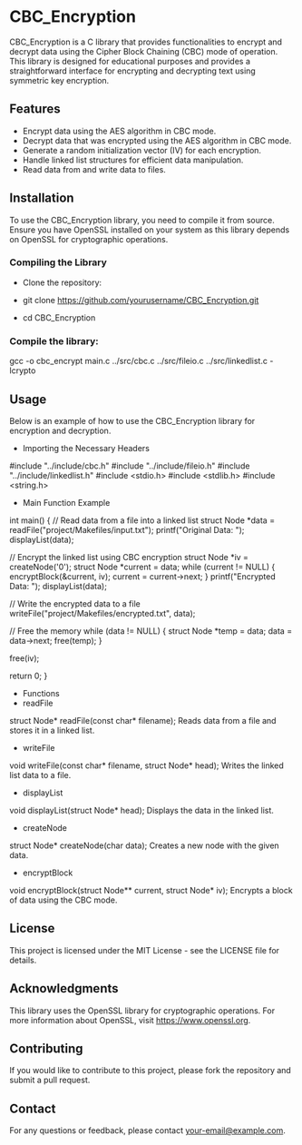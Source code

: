 # CBC_Encryption
CBC_Encryption is a C library that provides functionalities to encrypt and decrypt data using the Cipher Block Chaining (CBC) mode of operation. This library is designed for educational purposes and provides a straightforward interface for encrypting and decrypting text using symmetric key encryption.

## Features
- Encrypt data using the AES algorithm in CBC mode.
- Decrypt data that was encrypted using the AES algorithm in CBC mode.
- Generate a random initialization vector (IV) for each encryption.
- Handle linked list structures for efficient data manipulation.
- Read data from and write data to files.

## Installation
To use the CBC_Encryption library, you need to compile it from source. Ensure you have OpenSSL installed on your system as this library depends on OpenSSL for cryptographic operations.

### Compiling the Library
- Clone the repository:

- git clone https://github.com/yourusername/CBC_Encryption.git
- cd CBC_Encryption

### Compile the library:

gcc -o cbc_encrypt main.c ../src/cbc.c ../src/fileio.c ../src/linkedlist.c -lcrypto

## Usage
Below is an example of how to use the CBC_Encryption library for encryption and decryption.

- Importing the Necessary Headers

#include "../include/cbc.h"
#include "../include/fileio.h"
#include "../include/linkedlist.h"
#include <stdio.h>
#include <stdlib.h>
#include <string.h>

- Main Function Example

int main() {
  // Read data from a file into a linked list
  struct Node *data = readFile("project/Makefiles/input.txt");
  printf("Original Data: ");
  displayList(data);

  // Encrypt the linked list using CBC encryption
  struct Node *iv = createNode('0');
  struct Node *current = data;
  while (current != NULL) {
    encryptBlock(&current, iv);
    current = current->next;
  }
  printf("Encrypted Data: ");
  displayList(data);

  // Write the encrypted data to a file
  writeFile("project/Makefiles/encrypted.txt", data);

  // Free the memory
  while (data != NULL) {
    struct Node *temp = data;
    data = data->next;
    free(temp);
  }

  free(iv);

  return 0;
}

- Functions
- readFile

struct Node* readFile(const char* filename);
Reads data from a file and stores it in a linked list.

- writeFile

void writeFile(const char* filename, struct Node* head);
Writes the linked list data to a file.

- displayList

void displayList(struct Node* head);
Displays the data in the linked list.

- createNode

struct Node* createNode(char data);
Creates a new node with the given data.

- encryptBlock

void encryptBlock(struct Node** current, struct Node* iv);
Encrypts a block of data using the CBC mode.

## License
This project is licensed under the MIT License - see the LICENSE file for details.

## Acknowledgments
This library uses the OpenSSL library for cryptographic operations. For more information about OpenSSL, visit https://www.openssl.org.

## Contributing
If you would like to contribute to this project, please fork the repository and submit a pull request.

## Contact
For any questions or feedback, please contact your-email@example.com.
